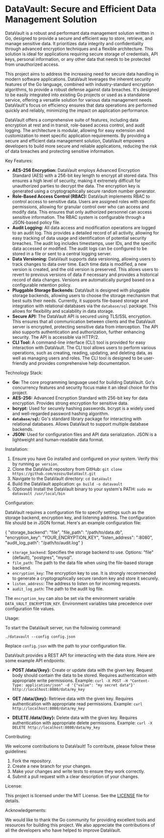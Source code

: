 # DataVault: Secure and Efficient Data Management Solution

DataVault is a robust and performant data management solution written in Go, designed to provide a secure and efficient way to store, retrieve, and manage sensitive data. It prioritizes data integrity and confidentiality through advanced encryption techniques and a flexible architecture. This solution is ideal for applications requiring secure storage of credentials, API keys, personal information, or any other data that needs to be protected from unauthorized access.

This project aims to address the increasing need for secure data handling in modern software applications. DataVault leverages the inherent security features of the Go language, combined with industry-standard encryption algorithms, to provide a robust defense against data breaches. It's designed to be easily integrated into existing Go projects or used as a standalone service, offering a versatile solution for various data management needs. DataVault's focus on efficiency ensures that data operations are performed quickly and reliably, minimizing the impact on application performance.

DataVault offers a comprehensive suite of features, including data encryption at rest and in transit, role-based access control, and audit logging. The architecture is modular, allowing for easy extension and customization to meet specific application requirements. By providing a secure and efficient data management solution, DataVault empowers developers to build more secure and reliable applications, reducing the risk of data breaches and protecting sensitive information.

Key Features:

*   **AES-256 Encryption:** DataVault employs Advanced Encryption Standard (AES) with a 256-bit key length to encrypt all stored data. This ensures a high level of security, making it extremely difficult for unauthorized parties to decrypt the data. The encryption key is generated using a cryptographically secure random number generator.
*   **Role-Based Access Control (RBAC):** DataVault implements RBAC to control access to sensitive data. Users are assigned roles with specific permissions, allowing for granular control over who can access and modify data. This ensures that only authorized personnel can access sensitive information. The RBAC system is configurable through a JSON-based policy file.
*   **Audit Logging:** All data access and modification operations are logged to an audit log. This provides a detailed record of all activity, allowing for easy tracking of data usage and identification of potential security breaches. The audit log includes timestamps, user IDs, and the specific data accessed or modified. The audit logs can be configured to be stored in a file or sent to a central logging server.
*   **Data Versioning:** DataVault supports data versioning, allowing users to track changes to data over time. Each time data is modified, a new version is created, and the old version is preserved. This allows users to revert to previous versions of data if necessary and provides a historical record of data changes. Versions are automatically purged based on a configurable retention policy.
*   **Pluggable Storage Backends:** DataVault is designed with pluggable storage backends, allowing users to choose the storage mechanism that best suits their needs. Currently, it supports file-based storage and integration with relational databases via the `database/sql` package. This allows for flexibility and scalability in data storage.
*   **Secure API:** The DataVault API is secured using TLS/SSL encryption. This ensures that all communication between clients and the DataVault server is encrypted, protecting sensitive data from interception. The API also supports authentication and authorization, further enhancing security. The API is accessible via HTTP/2.
*   **CLI Tool:** A command-line interface (CLI) tool is provided for easy interaction with DataVault. The CLI tool allows users to perform various operations, such as creating, reading, updating, and deleting data, as well as managing users and roles. The CLI tool is designed to be user-friendly and provides comprehensive help documentation.

Technology Stack:

*   **Go:** The core programming language used for building DataVault. Go's concurrency features and security focus make it an ideal choice for this project.
*   **AES-256:** Advanced Encryption Standard with 256-bit key for data encryption. Provides strong encryption for sensitive data.
*   **bcrypt:** Used for securely hashing passwords. bcrypt is a widely used and well-regarded password hashing algorithm.
*   **`database/sql`:** Go's standard library package for interacting with relational databases. Allows DataVault to support multiple database backends.
*   **JSON:** Used for configuration files and API data serialization. JSON is a lightweight and human-readable data format.

Installation:

1.  Ensure you have Go installed and configured on your system. Verify this by running `go version`.
2.  Clone the DataVault repository from GitHub:
    `git clone https://github.com/ezozu/DataVault.git`
3.  Navigate to the DataVault directory:
    `cd DataVault`
4.  Build the DataVault application:
    `go build -o datavault`
5.  (Optional) Install the DataVault binary to your system's PATH:
    `sudo mv datavault /usr/local/bin`

Configuration:

DataVault requires a configuration file to specify settings such as the storage backend, encryption key, and listening address. The configuration file should be in JSON format. Here's an example configuration file:

{
    "storage_backend": "file",
    "file_path": "/path/to/data.db",
    "encryption_key": "YOUR_ENCRYPTION_KEY",
    "listen_address": ":8080",
    "audit_log_path": "/path/to/audit.log"
}

*   `storage_backend`: Specifies the storage backend to use. Options: "file" (default), "postgres", "mysql".
*   `file_path`: The path to the data file when using the file-based storage backend.
*   `encryption_key`: The encryption key to use. It is strongly recommended to generate a cryptographically secure random key and store it securely.
*   `listen_address`: The address to listen on for incoming requests.
*   `audit_log_path`: The path to the audit log file.

The `encryption_key` can also be set via the environment variable `DATA_VAULT_ENCRYPTION_KEY`. Environment variables take precedence over configuration file values.

Usage:

To start the DataVault server, run the following command:

`./datavault --config config.json`

Replace `config.json` with the path to your configuration file.

DataVault provides a REST API for interacting with the data store. Here are some example API endpoints:

*   **POST /data/{key}:** Create or update data with the given key. Request body should contain the data to be stored. Requires authentication with appropriate write permissions. Example:
    `curl -X POST -H "Content-Type: application/json" -d '{"value": "my secret data"}' http://localhost:8080/data/my_key`

*   **GET /data/{key}:** Retrieve data with the given key. Requires authentication with appropriate read permissions. Example:
    `curl http://localhost:8080/data/my_key`

*   **DELETE /data/{key}:** Delete data with the given key. Requires authentication with appropriate delete permissions. Example:
    `curl -X DELETE http://localhost:8080/data/my_key`

Contributing:

We welcome contributions to DataVault! To contribute, please follow these guidelines:

1.  Fork the repository.
2.  Create a new branch for your changes.
3.  Make your changes and write tests to ensure they work correctly.
4.  Submit a pull request with a clear description of your changes.

License:

This project is licensed under the MIT License. See the [LICENSE](https://github.com/ezozu/DataVault/blob/main/LICENSE) file for details.

Acknowledgements:

We would like to thank the Go community for providing excellent tools and resources for building this project. We also appreciate the contributions of all the developers who have helped to improve DataVault.